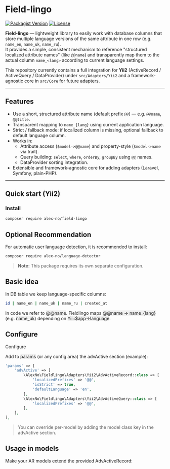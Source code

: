 # Field-lingo

[![Packagist Version](https://img.shields.io/packagist/v/alex-no/field-lingo.svg)](https://packagist.org/packages/alex-no/field-lingo)
[![License](https://img.shields.io/badge/license-MIT-blue.svg)](LICENSE)

**Field-lingo** — lightweight library to easily work with database columns that store multiple language versions of the same attribute in one row (e.g. `name_en`, `name_uk`, `name_ru`).  
It provides a simple, consistent mechanism to reference "structured localized attribute names" (like `@@name`) and transparently map them to the actual column `name_<lang>` according to current language settings.

This repository currently contains a full integration for **Yii2** (ActiveRecord / ActiveQuery / DataProvider) under `src/Adapters/Yii2` and a framework-agnostic core in `src/Core` for future adapters.

---

## Features

- Use a short, structured attribute name (default prefix `@@`) — e.g. `@@name`, `@@title`.
- Transparent mapping to `name_{lang}` using current application language.
- Strict / fallback mode: if localized column is missing, optional fallback to default language column.
- Works in:
  - Attribute access (`$model->@@name`) and property-style (`$model->name` via trait).
  - Query building: `select`, `where`, `orderBy`, `groupBy` using `@@` names.
  - DataProvider sorting integration.
- Extensible and framework-agnostic core for adding adapters (Laravel, Symfony, plain-PHP).

---

## Quick start (Yii2)

### Install

```bash
composer require alex-no/field-lingo
```

## Optional Recommendation

For automatic user language detection, it is recommended to install:

```bash
composer require alex-no/language-detector
```

> **Note:** This package requires its own separate configuration.

## Basic idea

In DB table we keep language-specific columns:

```bash
id | name_en | name_uk | name_ru | created_at
```

In code we refer to <span style="background-color: #f0f0f0;">@@name</span>. Fieldlingo maps <span style="background-color: #f0f0f0;">@@name → name_{lang}</span> (e.g. <span style="background-color: #f0f0f0;">name_uk</span>) depending on <span style="background-color: #f0f0f0;">Yii::$app->language</span>.

## Configure
Configure

Add to <span style="background-color: #f0f0f0;">params</span> (or any config area) the advActive section (example):

```php
'params' => [
    'advActive' => [
        \AlexNo\Fieldlingo\Adapters\Yii2\AdvActiveRecord::class => [
            'localizedPrefixes' => '@@',
            'isStrict' => true,
            'defaultLanguage' => 'en',
        ],
        \AlexNo\Fieldlingo\Adapters\Yii2\AdvActiveQuery::class => [
            'localizedPrefixes' => '@@',
        ],
    ],
],
```

> You can override per-model by adding the model class key in the advActive section.

## Usage in models

Make your AR models extend the provided AdvActiveRecord:

